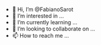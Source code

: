 - 👋 Hi, I’m @FabianoSarot
- 👀 I’m interested in ...
- 🌱 I’m currently learning ...
- 💞️ I’m looking to collaborate on ...
- 📫 How to reach me ...

<!---
FabianoSarot/FabianoSarot is a ✨ special ✨ repository because its `README.md` (this file) appears on your GitHub profile.
You can click the Preview link to take a look at your changes.
--->

